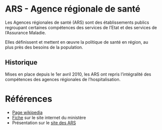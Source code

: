 # ARS - Agence régionale de santé
<!-- SPDX-License-Identifier: MPL-2.0 -->

Les Agences régionales de santé (ARS) sont des établissements publics regroupant certaines compétences des services de l’Etat et des services de l’Assurance Maladie.

Elles définissent et mettent en œuvre la politique de santé en région, au plus près des besoins de la population. 

## Historique

Mises en place depuis le 1er avril 2010, les ARS ont repris l’intégralité des compétences des agences régionales de l’hospitalisation. 

# Références

- [Page wikipedia](https://fr.wikipedia.org/wiki/Agence_r%C3%A9gionale_de_sant%C3%A9)
- [Fiche](https://solidarites-sante.gouv.fr/professionnels/gerer-un-etablissement-de-sante-medico-social/financement/financement-des-etablissements-de-sante-10795/financement-des-etablissements-de-sante-glossaire/article/agences-regionales-de-sante-ars) sur le site internet du ministère
- Présentation sur le [site des ARS](https://www.ars.sante.fr/quest-ce-quune-agence-regionale-de-sante)
